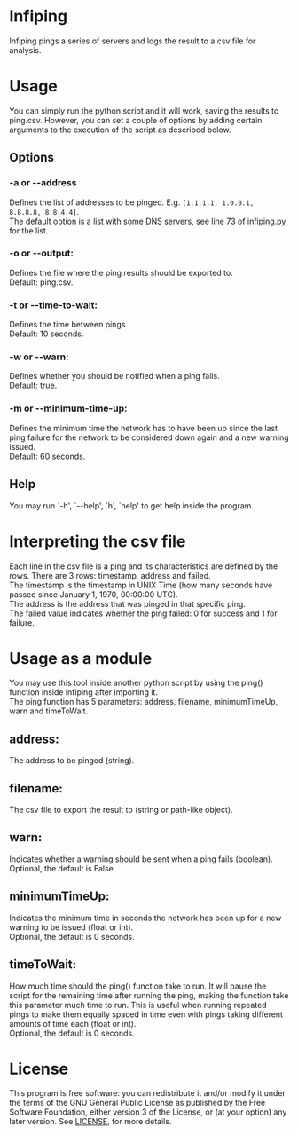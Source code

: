 # Infiping
Infiping pings a series of servers and logs the result to a csv file for analysis.

# Usage
You can simply run the python script and it will work, saving the results to ping.csv. However, you can set a couple of options by adding certain arguments to the execution of the script as described below.

## Options

### -a or --address
Defines the list of addresses to be pinged.
E.g. `[1.1.1.1, 1.0.0.1, 8.8.8.8, 8.8.4.4]`.  
The default option is a list with some DNS servers, see line 73 of [infiping.py](infiping.py) for the list.
### -o or --output:
Defines the file where the ping results should be exported to.  
Default: ping.csv.
### -t or --time-to-wait:
Defines the time between pings.  
Default: 10 seconds.
### -w or --warn:
Defines whether you should be notified when a ping fails.  
Default: true.
### -m or --minimum-time-up:
Defines the minimum time the network has to have been up since the last ping failure for the network to be considered down again and a new warning issued.  
Default: 60 seconds.

## Help
You may run \`-h', \`--help', \`h', \`help' to get help inside the program.

# Interpreting the csv file
Each line in the csv file is a ping and its characteristics are defined by the rows. There are 3 rows: timestamp, address and failed.  
The timestamp is the timestamp in UNIX Time (how many seconds have passed since January 1, 1970, 00:00:00 UTC).  
The address is the address that was pinged in that specific ping.  
The failed value indicates whether the ping failed: 0 for success and 1 for failure.  

# Usage as a module
You may use this tool inside another python script by using the ping() function inside infiping after importing it.  
The ping function has 5 parameters: address, filename, minimumTimeUp, warn and timeToWait.

## address:
The address to be pinged (string).

## filename:
The csv file to export the result to (string or path-like object).

## warn:
Indicates whether a warning should be sent when a ping fails (boolean).  
Optional, the default is False.

## minimumTimeUp:
Indicates the minimum time in seconds the network has been up for a new warning to be issued (float or int).  
Optional, the default is 0 seconds.

## timeToWait:
How much time should the ping() function take to run. It will pause the script for the remaining time after running the ping, making the function take this parameter much time to run. This is useful when running repeated pings to make them equally spaced in time even with pings taking different amounts of time each (float or int).  
Optional, the default is 0 seconds.

# License
This program is free software: you can redistribute it and/or modify it under the terms of the GNU General Public License as published by the Free Software Foundation, either version 3 of the License, or (at your option) any later version. See [LICENSE](LICENSE), for more details.
